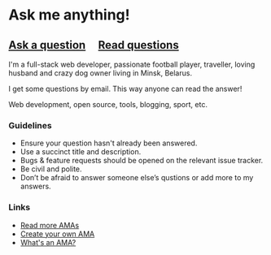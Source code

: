 # Ask me anything!

## [Ask a question](../../issues/new) &nbsp;&nbsp;&nbsp; [Read questions](../../issues?utf8=%E2%9C%93&q=is%3Aissue%20is%3Aclosed%20sort%3Aupdated-desc%20-label%3Ahidden)


I'm a full-stack web developer, passionate football player, traveller, loving husband and crazy dog owner living in Minsk, Belarus.

I get some questions by email. This way anyone can read the answer!

Web development, open source, tools, blogging, sport, etc.

### Guidelines

- Ensure your question hasn't already been answered.
- Use a succinct title and description.
- Bugs & feature requests should be opened on the relevant issue tracker.
- Be civil and polite.
- Don’t be afraid to answer someone else’s qustions or add more to my answers.

### Links

- [Read more AMAs](https://github.com/sindresorhus/amas)
- [Create your own AMA](https://github.com/sindresorhus/amas/blob/master/create-ama.md)
- [What's an AMA?](https://en.wikipedia.org/wiki//r/IAmA)
